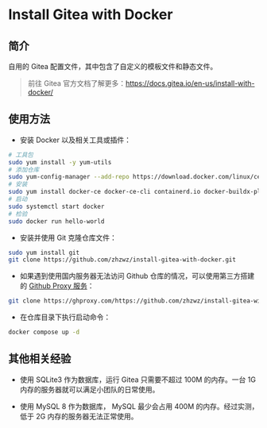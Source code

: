 # Install Gitea with Docker

## 简介

自用的 Gitea 配置文件，其中包含了自定义的模板文件和静态文件。

> 前往 Gitea 官方文档了解更多：<https://docs.gitea.io/en-us/install-with-docker/>

## 使用方法

- 安装 Docker 以及相关工具或插件：

```bash
# 工具包
sudo yum install -y yum-utils
# 添加仓库
sudo yum-config-manager --add-repo https://download.docker.com/linux/centos/docker-ce.repo
# 安装
sudo yum install docker-ce docker-ce-cli containerd.io docker-buildx-plugin docker-compose-plugin
# 启动
sudo systemctl start docker
# 检验
sudo docker run hello-world
```

- 安装并使用 Git 克隆仓库文件：

```bash
sudo yum install git
git clone https://github.com/zhzwz/install-gitea-with-docker.git
```

- 如果遇到使用国内服务器无法访问 Github 仓库的情况，可以使用第三方搭建的 [Github Proxy 服务](https://ghproxy.com)：

```bash
git clone https://ghproxy.com/https://github.com/zhzwz/install-gitea-with-docker.git
```

- 在仓库目录下执行启动命令：

```bash
docker compose up -d
```

## 其他相关经验

- 使用 SQLite3 作为数据库，运行 Gitea 只需要不超过 100M 的内存。一台 1G 内存的服务器就可以满足小团队的日常使用。

- 使用 MySQL 8 作为数据库， MySQL 最少会占用 400M 的内存。经过实测，低于 2G 内存的服务器无法正常使用。
